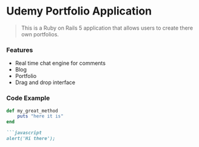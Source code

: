 # Udemy Portfolio Application 

> This is a Ruby on Rails 5 application that allows users to create there own portfolios.

### Features

- Real time chat engine for comments
- Blog 
- Portfolio
- Drag and drop interface

### Code Example

```ruby
def my_great_method
	puts "here it is"
end

```javascript
alert('Hi there');
```


